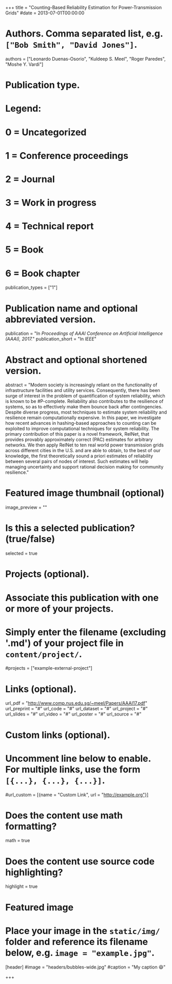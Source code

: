 +++
title = "Counting-Based Reliability Estimation for Power-Transmission Grids"
#date = 2013-07-01T00:00:00

# Authors. Comma separated list, e.g. `["Bob Smith", "David Jones"]`.
authors = ["Leonardo Duenas-Osorio", "Kuldeep S. Meel", "Roger Paredes", "Moshe Y. Vardi"]

# Publication type.
# Legend:
# 0 = Uncategorized
# 1 = Conference proceedings
# 2 = Journal
# 3 = Work in progress
# 4 = Technical report
# 5 = Book
# 6 = Book chapter
publication_types = ["1"]

# Publication name and optional abbreviated version.
publication = "In *Proceedings of AAAI Conference on Artificial Intelligence (AAAI), 2017.*"
publication_short = "In *IEEE*"

# Abstract and optional shortened version.
abstract = "Modern society is increasingly reliant on the functionality of infrastructure facilities and utility services. Consequently, there has been surge of interest in the problem of quantification of system reliability, which is known to be #P-complete. Reliability also contributes to the resilience of systems, so as to effectively make them bounce back after contingencies. Despite diverse progress, most techniques to estimate system reliability and resilience remain computationally expensive. In this paper, we investigate how recent advances in hashing-based approaches to counting can be exploited to improve computational techniques for system reliability. The primary contribution of this paper is a novel framework, RelNet, that provides provably approximately correct (PAC) estimates for arbitrary networks. We then apply RelNet to ten real world power transmission grids across different cities in the U.S. and are able to obtain, to the best of our knowledge, the first theoretically sound a priori estimates of reliability between several pairs of nodes of interest. Such estimates will help managing uncertainty and support rational decision making for community resilience."

# Featured image thumbnail (optional)
image_preview = ""

# Is this a selected publication? (true/false)
selected = true

# Projects (optional).
#   Associate this publication with one or more of your projects.
#   Simply enter the filename (excluding '.md') of your project file in `content/project/`.
#projects = ["example-external-project"]

# Links (optional).
url_pdf = "http://www.comp.nus.edu.sg/~meel/Papers/AAAI17.pdf"
url_preprint = "#"
url_code = "#"
url_dataset = "#"
url_project = "#"
url_slides = "#"
url_video = "#"
url_poster = "#"
url_source = "#"

# Custom links (optional).
#   Uncomment line below to enable. For multiple links, use the form `[{...}, {...}, {...}]`.
#url_custom = [{name = "Custom Link", url = "http://example.org"}]

# Does the content use math formatting?
math = true

# Does the content use source code highlighting?
highlight = true

# Featured image
# Place your image in the `static/img/` folder and reference its filename below, e.g. `image = "example.jpg"`.
[header]
#image = "headers/bubbles-wide.jpg"
#caption = "My caption :smile:"

+++
